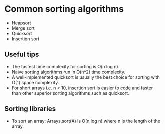 # Common sorting algorithms
- Heapsort
- Merge sort
- Quicksort
- Insertion sort

## Useful tips

- The fastest time complexity for sorting is O(n log n).
- Naive sorting algorithms run in O(n^2) time complexity.
- A well-implemented quicksort is usually the best choice for sorting with O(1) space complexity.
- For short arrays i.e. n < 10, insertion sort is easier to code and faster than other superior sorting algorithms such as quicksort.

## Sorting libraries

- To sort an array: Arrays.sort(A) is O(n log n) where n is the length of the array.

